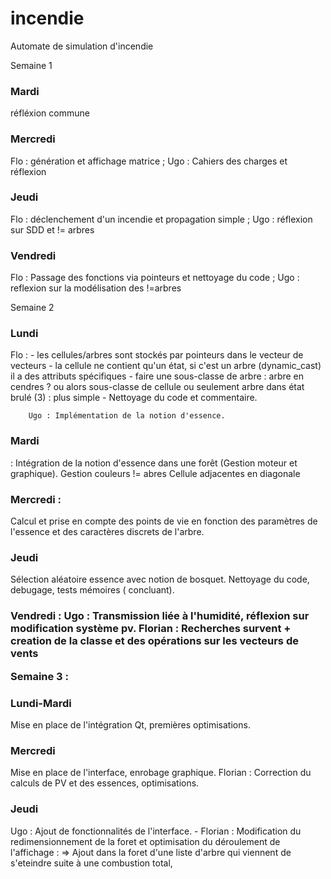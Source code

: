 # incendie
Automate de simulation d'incendie

Semaine 1

<h3>Mardi</h3> réfléxion commune 

<h3>Mercredi</h3> Flo : génération et affichage matrice ; Ugo : Cahiers des charges et réflexion

<h3>Jeudi</h3> Flo : déclenchement d'un incendie et propagation simple ; Ugo : réflexion sur SDD et != arbres

<h3>Vendredi</h3> Flo : Passage des fonctions via pointeurs et nettoyage du code ; Ugo : reflexion sur la modélisation des !=arbres

Semaine 2

<h3>Lundi</h3> Flo : - les cellules/arbres sont stockés par pointeurs dans le vecteur de vecteurs
              - la cellule ne contient qu'un état, si c'est un arbre (dynamic_cast) il a des attributs spécifiques
              - faire une sous-classe de arbre : arbre en cendres ? ou alors sous-classe de cellule ou seulement arbre dans état brulé (3) : plus simple
              - Nettoyage du code et commentaire.
              
        Ugo : Implémentation de la notion d'essence.
        
 <h3>Mardi</h3> : Intégration de la notion d'essence dans une forêt (Gestion moteur et graphique). Gestion couleurs != abres
         Cellule adjacentes en diagonale
 
 <h3>Mercredi :</h1>Calcul et prise en compte des points de vie en fonction des paramètres de l'essence et des caractères discrets de l'arbre.
 
 <h3>Jeudi</h3> Sélection aléatoire essence avec notion de bosquet. Nettoyage du code, debugage, tests mémoires ( concluant).
 
<h3>Vendredi : Ugo : Transmission liée à l'humidité, réflexion sur modification système pv. 
              Florian  : Recherches survent + creation de la classe et des opérations sur les vecteurs de vents

Semaine 3 :

  <h3>Lundi-Mardi</h3> Mise en place de l'intégration Qt, premières optimisations.
 
  <h3>Mercredi</h3> Mise en place de l'interface, enrobage graphique. Florian : Correction du calculs de PV et des essences, optimisations.
  
  <h3>Jeudi</h3> Ugo : Ajout de fonctionnalités de l'interface.
              - Florian : Modification du redimensionnement de la foret et optimisation du déroulement de l'affichage : => Ajout dans la foret d'une liste d'arbre qui viennent de s'eteindre suite à une combustion total, 
  
